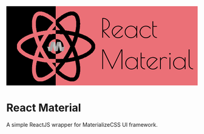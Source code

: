 <img src="public/img/logo.png"/>

# React Material
A simple ReactJS wrapper for MaterializeCSS UI framework.
